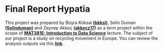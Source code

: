 # Final Report Hypatia

This project was prepared by Büşra Köksal **(<a href="https://github.com/bkksl" target="_blank">bkksl</a>)**, Selin Duman **(<a href="https://github.com/Selinduman" target="_blank">Selinduman</a>)** and Zeynep Akkoç **(<a href="https://github.com/akkocz17" target="_blank">akkocz17</a>)** as a term project within the scope of **<a href="https://github.com/MAT381E-Fall21" target="_blank">MAT381E: Introduction to Data Science</a>** lecture. The subject of our project is a study on recycling movement in Europe. You can review the analysis outputs via this **<a href="https://mat-381e-project-team.github.io/Final_Report_Hypatia/" target="_blank">link</a>**.
